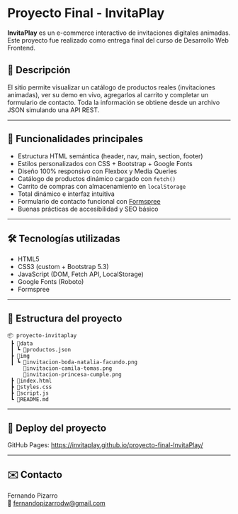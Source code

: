 # Proyecto Final - InvitaPlay

**InvitaPlay** es un e-commerce interactivo de invitaciones digitales animadas. Este proyecto fue realizado como entrega final del curso de Desarrollo Web Frontend.

## 🎯 Descripción

El sitio permite visualizar un catálogo de productos reales (invitaciones animadas), ver su demo en vivo, agregarlos al carrito y completar un formulario de contacto. Toda la información se obtiene desde un archivo JSON simulando una API REST.

---

## 🚀 Funcionalidades principales

- Estructura HTML semántica (header, nav, main, section, footer)
- Estilos personalizados con CSS + Bootstrap + Google Fonts
- Diseño 100% responsivo con Flexbox y Media Queries
- Catálogo de productos dinámico cargado con `fetch()`
- Carrito de compras con almacenamiento en `localStorage`
- Total dinámico e interfaz intuitiva
- Formulario de contacto funcional con [Formspree](https://formspree.io/f/mdkzqyvw)
- Buenas prácticas de accesibilidad y SEO básico

---

## 🛠️ Tecnologías utilizadas

- HTML5
- CSS3 (custom + Bootstrap 5.3)
- JavaScript (DOM, Fetch API, LocalStorage)
- Google Fonts (Roboto)
- Formspree

---

## 📁 Estructura del proyecto

```
📦 proyecto-invitaplay
 ┣ 📂data
 ┃ ┗ 📜productos.json
 ┣ 📂img
 ┃ ┗ 📜invitacion-boda-natalia-facundo.png
     📜invitacion-camila-tomas.png
     📜invitacion-princesa-cumple.png
 ┣ 📜index.html
 ┣ 📜styles.css
 ┣ 📜script.js
 ┗ 📜README.md
```

---

## 📡 Deploy del proyecto

GitHub Pages: https://invitaplay.github.io/proyecto-final-InvitaPlay/



---

## ✉️ Contacto

Fernando Pizarro  
📧 [fernandopizarrodw@gmail.com](mailto:fernandopizarrodw@gmail.com)
